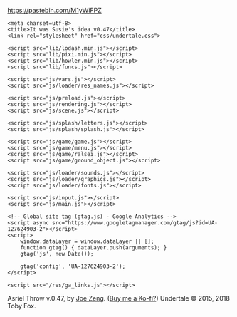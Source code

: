 https://pastebin.com/M1yWiFPZ


<html>

<head>

	<meta charset=utf-8>
	<title>It was Susie's idea v0.47</title>
	<link rel="stylesheet" href="css/undertale.css">

	<script src="lib/lodash.min.js"></script>
	<script src="lib/pixi.min.js"></script>
	<script src="lib/howler.min.js"></script>
	<script src="lib/funcs.js"></script>

	<script src="js/vars.js"></script>
	<script src="js/loader/res_names.js"></script>

	<script src="js/preload.js"></script>
	<script src="js/rendering.js"></script>
	<script src="js/scene.js"></script>

	<script src="js/splash/letters.js"></script>
	<script src="js/splash/splash.js"></script>

	<script src="js/game/game.js"></script>
	<script src="js/game/menu.js"></script>
	<script src="js/game/ralsei.js"></script>
	<script src="js/game/ground_object.js"></script>

	<script src="js/loader/sounds.js"></script>
	<script src="js/loader/graphics.js"></script>
	<script src="js/loader/fonts.js"></script>

	<script src="js/input.js"></script>
	<script src="js/main.js"></script>

	<!-- Global site tag (gtag.js) - Google Analytics -->
	<script async src="https://www.googletagmanager.com/gtag/js?id=UA-127624903-2"></script>
	<script>
		window.dataLayer = window.dataLayer || [];
		function gtag() { dataLayer.push(arguments); }
		gtag('js', new Date());

		gtag('config', 'UA-127624903-2');
	</script>
	
	<script src="/res/ga_links.js"></script>

</head>

<body>
	<div class="bottom-credits">
		<p>
			<span><span id="throw-asriel">Asriel Throw</span> v.0.47, by <a href="/">Joe Zeng</a>. (<a href="http://ko-fi.com/joezeng" onclick="kofi_link()">Buy me a Ko-fi?</a>)</span>
			<span><span id="deltarune">Undertale</span> &copy; 2015, 2018 Toby Fox.</span>
		</p>
	</div>
</body>

</html>
